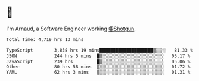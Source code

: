 # 👋

I'm Arnaud, a Software Engineer working [@Shotgun](https://shotgun.live).

<!--START_SECTION:waka-->

```txt
Total Time: 4,719 hrs 13 mins

TypeScript        3,838 hrs 19 mins████████████████████▒░░░░   81.33 %
JSON              244 hrs 5 mins  █▒░░░░░░░░░░░░░░░░░░░░░░░   05.17 %
JavaScript        239 hrs         █▒░░░░░░░░░░░░░░░░░░░░░░░   05.06 %
Other             80 hrs 58 mins  ▒░░░░░░░░░░░░░░░░░░░░░░░░   01.72 %
YAML              62 hrs 3 mins   ▒░░░░░░░░░░░░░░░░░░░░░░░░   01.31 %
```

<!--END_SECTION:waka-->
